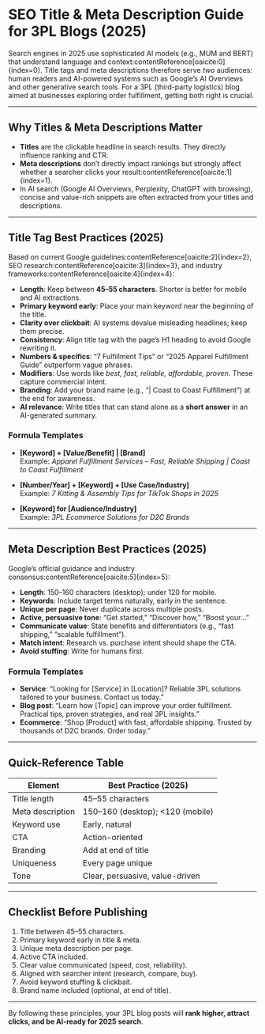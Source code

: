 # SEO Title & Meta Description Guide for 3PL Blogs (2025)

Search engines in 2025 use sophisticated AI models (e.g., MUM and BERT) that understand language and context:contentReference[oaicite:0]{index=0}. Title tags and meta descriptions therefore serve *two* audiences: human readers and AI-powered systems such as Google’s AI Overviews and other generative search tools. For a 3PL (third-party logistics) blog aimed at businesses exploring order fulfillment, getting both right is crucial.

---

## Why Titles & Meta Descriptions Matter

- **Titles** are the clickable headline in search results. They directly influence ranking and CTR.  
- **Meta descriptions** don’t directly impact rankings but strongly affect whether a searcher clicks your result:contentReference[oaicite:1]{index=1}.  
- In AI search (Google AI Overviews, Perplexity, ChatGPT with browsing), concise and value-rich snippets are often extracted from your titles and descriptions.  

---

## Title Tag Best Practices (2025)

Based on current Google guidelines:contentReference[oaicite:2]{index=2}, SEO research:contentReference[oaicite:3]{index=3}, and industry frameworks:contentReference[oaicite:4]{index=4}:

- **Length**: Keep between **45–55 characters**. Shorter is better for mobile and AI extractions.  
- **Primary keyword early**: Place your main keyword near the beginning of the title.  
- **Clarity over clickbait**: AI systems devalue misleading headlines; keep them precise.  
- **Consistency**: Align title tag with the page’s H1 heading to avoid Google rewriting it.  
- **Numbers & specifics**: “7 Fulfillment Tips” or “2025 Apparel Fulfillment Guide” outperform vague phrases.  
- **Modifiers**: Use words like *best, fast, reliable, affordable, proven*. These capture commercial intent.  
- **Branding**: Add your brand name (e.g., “| Coast to Coast Fulfillment”) at the end for awareness.  
- **AI relevance**: Write titles that can stand alone as a **short answer** in an AI-generated summary.  

### Formula Templates

- **[Keyword] + [Value/Benefit] | [Brand]**  
  Example: *Apparel Fulfillment Services – Fast, Reliable Shipping | Coast to Coast Fulfillment*  

- **[Number/Year] + [Keyword] + [Use Case/Industry]**  
  Example: *7 Kitting & Assembly Tips for TikTok Shops in 2025*  

- **[Keyword] for [Audience/Industry]**  
  Example: *3PL Ecommerce Solutions for D2C Brands*  

---

## Meta Description Best Practices (2025)

Google’s official guidance and industry consensus:contentReference[oaicite:5]{index=5}:

- **Length**: 150–160 characters (desktop); under 120 for mobile.  
- **Keywords**: Include target terms naturally, early in the sentence.  
- **Unique per page**: Never duplicate across multiple posts.  
- **Active, persuasive tone**: “Get started,” “Discover how,” “Boost your…”  
- **Communicate value**: State benefits and differentiators (e.g., “fast shipping,” “scalable fulfillment”).  
- **Match intent**: Research vs. purchase intent should shape the CTA.  
- **Avoid stuffing**: Write for humans first.  

### Formula Templates

- **Service**: “Looking for [Service] in [Location]? Reliable 3PL solutions tailored to your business. Contact us today.”  
- **Blog post**: “Learn how [Topic] can improve your order fulfillment. Practical tips, proven strategies, and real 3PL insights.”  
- **Ecommerce**: “Shop [Product] with fast, affordable shipping. Trusted by thousands of D2C brands. Order today.”  

---

## Quick-Reference Table

| Element           | Best Practice (2025) |
|-------------------|-----------------------|
| Title length      | 45–55 characters |
| Meta description  | 150–160 (desktop); <120 (mobile) |
| Keyword use       | Early, natural |
| CTA               | Action-oriented |
| Branding          | Add at end of title |
| Uniqueness        | Every page unique |
| Tone              | Clear, persuasive, value-driven |

---

## Checklist Before Publishing

1. Title between 45–55 characters.  
2. Primary keyword early in title & meta.  
3. Unique meta description per page.  
4. Active CTA included.  
5. Clear value communicated (speed, cost, reliability).  
6. Aligned with searcher intent (research, compare, buy).  
7. Avoid keyword stuffing & clickbait.  
8. Brand name included (optional, at end of title).  

---

By following these principles, your 3PL blog posts will **rank higher, attract clicks, and be AI-ready for 2025 search**.
